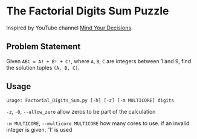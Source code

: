 # The Factorial Digits Sum Puzzle
Inspired by YouTube channel [Mind Your Decisions](https://www.youtube.com/watch?v=gAPNzzeNWZg).

## Problem Statement
Given `ABC = A! + B! + C!`, where `A`, `B`, `C` are integers between 1 and 9, find the solution tuples `(A, B, C)`. 

## Usage
```
usage: Factorial_Digits_Sum.py [-h] [-z] [-m MULTICORE] digits

```

`-z`, `-0`, `--allow_zero` allow zeros to be part of the calculation

`-m MULTICORE`, `--multicore MULTICORE` how many cores to use. if an invalid integer is given, '1' is used


